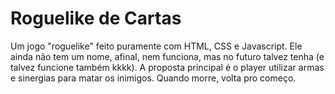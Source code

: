 # Roguelike de Cartas
Um jogo "roguelike" feito puramente com HTML, CSS e Javascript.
Ele ainda não tem um nome, afinal, nem funciona, mas no futuro talvez tenha (e talvez funcione também kkkk).
A proposta principal é o player utilizar armas e sinergias para matar os inimigos. Quando morre, volta pro começo.
